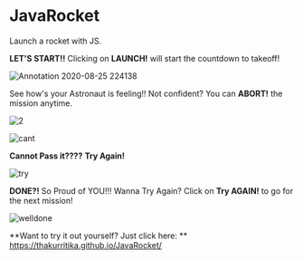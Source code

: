 # JavaRocket
Launch a rocket with JS.

**LET'S START!!**
Clicking on **LAUNCH!** will start the countdown to takeoff!

![Annotation 2020-08-25 224138](https://user-images.githubusercontent.com/65850062/91206274-85ed9400-e724-11ea-8dff-edfad762e799.png)

See how's your Astronaut is feeling!!
Not confident? You can **ABORT!** the mission anytime.

![2](https://user-images.githubusercontent.com/65850062/91206516-ea105800-e724-11ea-82dd-22e52e29da3c.png)

![cant](https://user-images.githubusercontent.com/65850062/91206522-ef6da280-e724-11ea-9c35-71c921eadff1.png)

**Cannot Pass it????**
**Try Again!**

![try](https://user-images.githubusercontent.com/65850062/91206848-76227f80-e725-11ea-87b9-4ec207bfa527.png)

**DONE?!**
So Proud of YOU!!!
Wanna Try Again?
Click on **Try AGAIN!** to go for the next mission!

![welldone](https://user-images.githubusercontent.com/65850062/91206860-7c186080-e725-11ea-9913-d75b349bad81.png)

**Want to try it out yourself? Just click here: ** https://thakurritika.github.io/JavaRocket/

